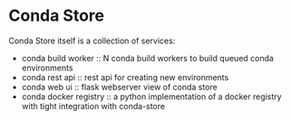 # Conda Store

Conda Store itself is a collection of services:
 - conda build worker :: N conda build workers to build queued conda environments
 - conda rest api :: rest api for creating new environments
 - conda web ui :: flask webserver view of conda store
 - conda docker registry :: a python implementation of a docker registry with tight integration with conda-store
